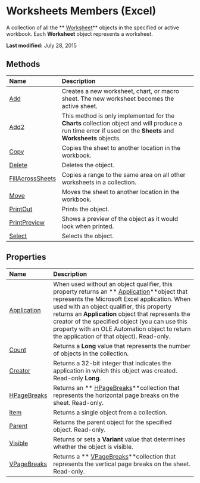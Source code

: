 
# Worksheets Members (Excel)
A collection of all the  ** [Worksheet](182b705e-854a-81cc-a4b0-59b942de55ae.md)** objects in the specified or active workbook. Each **Worksheet** object represents a worksheet.

 **Last modified:** July 28, 2015


## Methods



|**Name**|**Description**|
|:-----|:-----|
| [Add](c771d87a-64e1-e292-9db4-54386a69301e.md)|Creates a new worksheet, chart, or macro sheet. The new worksheet becomes the active sheet.|
| [Add2](4ae91335-f714-45e4-9677-6dfece31342e.md)|This method is only implemented for the  **Charts** collection object and will produce a run time error if used on the **Sheets** and **Worksheets** objects.|
| [Copy](073f96c3-80c1-502d-a630-8cc5c2bfef9b.md)|Copies the sheet to another location in the workbook.|
| [Delete](57f4066a-2b94-a27a-f9f1-43e77357c740.md)|Deletes the object.|
| [FillAcrossSheets](c006cee2-67a1-2f24-3061-a2eb32ee9ecf.md)|Copies a range to the same area on all other worksheets in a collection.|
| [Move](e973d1d0-fd72-4e9e-e5b0-2b5d61eeed07.md)|Moves the sheet to another location in the workbook.|
| [PrintOut](e73d0e74-af07-33f6-0d31-f89a954dd0ea.md)|Prints the object.|
| [PrintPreview](cf0206e2-5016-2472-be89-c45e9c7a38f0.md)|Shows a preview of the object as it would look when printed.|
| [Select](f6c6c3df-d902-2a88-740b-00d2f5757fc6.md)|Selects the object.|

## Properties



|**Name**|**Description**|
|:-----|:-----|
| [Application](dcedaaf2-280e-9661-9576-0bf90df8d9a1.md)|When used without an object qualifier, this property returns an  ** [Application](19b73597-5cf9-4f56-8227-b5211f657f6f.md)**object that represents the Microsoft Excel application. When used with an object qualifier, this property returns an  **Application** object that represents the creator of the specified object (you can use this property with an OLE Automation object to return the application of that object). Read-only.|
| [Count](8450e2d0-fd24-aa79-fa18-9a7ff2597420.md)|Returns a  **Long** value that represents the number of objects in the collection.|
| [Creator](5f6d4cec-b867-1165-2deb-a793b78d32e3.md)|Returns a 32-bit integer that indicates the application in which this object was created. Read-only  **Long**.|
| [HPageBreaks](d5541a3f-df09-a8cf-8a40-90a014b0c464.md)|Returns an  ** [HPageBreaks](087106a7-ded7-d672-095d-98e7012fa440.md)**collection that represents the horizontal page breaks on the sheet. Read-only.|
| [Item](66099ca2-54a0-f8ae-58ab-07791bbf5e7c.md)|Returns a single object from a collection.|
| [Parent](fa895cd8-2c6c-cad9-c141-0ca9b5db785e.md)|Returns the parent object for the specified object. Read-only.|
| [Visible](914518bd-4383-fc14-8ddf-6279dd613e91.md)|Returns or sets a  **Variant** value that determines whether the object is visible.|
| [VPageBreaks](09c097f5-6344-ea88-2ce4-a582f84f2fe5.md)|Returns a  ** [VPageBreaks](09c097f5-6344-ea88-2ce4-a582f84f2fe5.md)**collection that represents the vertical page breaks on the sheet. Read-only.|
